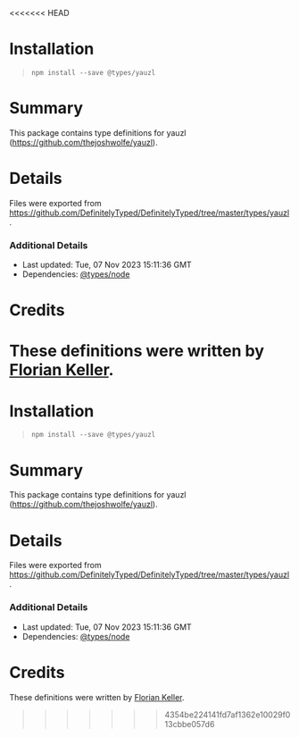 <<<<<<< HEAD
# Installation
> `npm install --save @types/yauzl`

# Summary
This package contains type definitions for yauzl (https://github.com/thejoshwolfe/yauzl).

# Details
Files were exported from https://github.com/DefinitelyTyped/DefinitelyTyped/tree/master/types/yauzl.

### Additional Details
 * Last updated: Tue, 07 Nov 2023 15:11:36 GMT
 * Dependencies: [@types/node](https://npmjs.com/package/@types/node)

# Credits
These definitions were written by [Florian Keller](https://github.com/ffflorian).
=======
# Installation
> `npm install --save @types/yauzl`

# Summary
This package contains type definitions for yauzl (https://github.com/thejoshwolfe/yauzl).

# Details
Files were exported from https://github.com/DefinitelyTyped/DefinitelyTyped/tree/master/types/yauzl.

### Additional Details
 * Last updated: Tue, 07 Nov 2023 15:11:36 GMT
 * Dependencies: [@types/node](https://npmjs.com/package/@types/node)

# Credits
These definitions were written by [Florian Keller](https://github.com/ffflorian).
>>>>>>> 4354be224141fd7af1362e10029f013cbbe057d6
